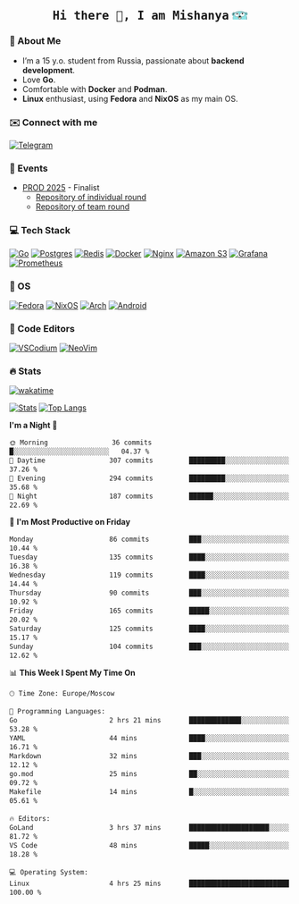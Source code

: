 <h2 align='center'><samp><strong>Hi there 👋, I am Mishanya</strong></samp> <img height="15px" src="./assets/gopher-header.png"></h2>

### 🚀 About Me

- I’m a 15 y.o. student from Russia, passionate about **backend development**.
- Love **Go**.
- Comfortable with **Docker** and **Podman**.
- **Linux** enthusiast, using **Fedora** and **NixOS** as my main OS.

### ✉️ Connect with me

[![Telegram](https://img.shields.io/badge/Telegram-2CA5E0?style=for-the-badge&logo=telegram&logoColor=white)](https://t.me/misshanya7)

### 📅 Events

- [PROD 2025](https://prodcontest.ru) - Finalist
  - [Repository of individual round](https://github.com/misshanya/PROD2025-final-individual)
  - [Repository of team round](https://github.com/Central-University-IT-prod/2025-final-command-team-32-prod-final-team/)

### 💻 Tech Stack

[![Go](https://img.shields.io/badge/Go-%2300ADD8.svg?style=for-the-badge&logo=go&logoColor=white)](#)
[![Postgres](https://img.shields.io/badge/Postgres-%23316192.svg?style=for-the-badge&logo=postgresql&logoColor=white)](#)
[![Redis](https://img.shields.io/badge/redis-%23DD0031.svg?style=for-the-badge&logo=redis&logoColor=white)](#)
[![Docker](https://img.shields.io/badge/Docker-2496ED?style=for-the-badge&logo=docker&logoColor=fff)](#)
[![Nginx](https://img.shields.io/badge/nginx-%23009639.svg?style=for-the-badge&logo=nginx&logoColor=white)](#)
[![Amazon S3](https://img.shields.io/badge/Amazon%20S3-FF9900?style=for-the-badge&logo=amazons3&logoColor=white)](#)
[![Grafana](https://img.shields.io/badge/Grafana-F2F4F9?style=for-the-badge&logo=grafana&logoColor=orange&labelColor=F2F4F9)](#)
[![Prometheus](https://img.shields.io/badge/Prometheus-000000?style=for-the-badge&logo=prometheus&labelColor=000000)](#)

### 🐧 OS

[![Fedora](https://img.shields.io/badge/Fedora-51A2DA?style=for-the-badge&logo=fedora&logoColor=fff)](#)
[![NixOS](https://img.shields.io/badge/NixOS-5277C3?style=for-the-badge&logo=nixos&logoColor=white)](#)
[![Arch](https://img.shields.io/badge/Arch%20Linux-1793D1?logo=arch-linux&logoColor=fff&style=for-the-badge)](#)
[![Android](https://img.shields.io/badge/Android-3DDC84?style=for-the-badge&logo=android&logoColor=white)](#)

### 📝 Code Editors

[![VSCodium](https://img.shields.io/badge/VSCodium-2F80ED?style=for-the-badge&logo=vscodium&logoColor=fff)](#)
[![NeoVim](https://img.shields.io/badge/NeoVim-%2357A143.svg?&style=for-the-badge&logo=neovim&logoColor=white)](#)

### 🔥 Stats

[![wakatime](https://wakatime.com/badge/user/6c2e820c-673b-4690-9190-7b15c368b37f.svg?style=for-the-badge)](https://wakatime.com/@misshanya)

[![Stats](https://github-readme-stats.vercel.app/api?username=misshanya&show_icons=true&theme=dracula)](#)
[![Top Langs](https://github-readme-stats.vercel.app/api/top-langs/?username=misshanya&layout=compact&theme=dracula)](#)

<!--START_SECTION:waka-->
**I'm a Night 🦉** 

```text
🌞 Morning                36 commits          █░░░░░░░░░░░░░░░░░░░░░░░░   04.37 % 
🌆 Daytime                307 commits         █████████░░░░░░░░░░░░░░░░   37.26 % 
🌃 Evening                294 commits         █████████░░░░░░░░░░░░░░░░   35.68 % 
🌙 Night                  187 commits         ██████░░░░░░░░░░░░░░░░░░░   22.69 % 
```
📅 **I'm Most Productive on Friday** 

```text
Monday                   86 commits          ███░░░░░░░░░░░░░░░░░░░░░░   10.44 % 
Tuesday                  135 commits         ████░░░░░░░░░░░░░░░░░░░░░   16.38 % 
Wednesday                119 commits         ████░░░░░░░░░░░░░░░░░░░░░   14.44 % 
Thursday                 90 commits          ███░░░░░░░░░░░░░░░░░░░░░░   10.92 % 
Friday                   165 commits         █████░░░░░░░░░░░░░░░░░░░░   20.02 % 
Saturday                 125 commits         ████░░░░░░░░░░░░░░░░░░░░░   15.17 % 
Sunday                   104 commits         ███░░░░░░░░░░░░░░░░░░░░░░   12.62 % 
```


📊 **This Week I Spent My Time On** 

```text
🕑︎ Time Zone: Europe/Moscow

💬 Programming Languages: 
Go                       2 hrs 21 mins       █████████████░░░░░░░░░░░░   53.28 % 
YAML                     44 mins             ████░░░░░░░░░░░░░░░░░░░░░   16.71 % 
Markdown                 32 mins             ███░░░░░░░░░░░░░░░░░░░░░░   12.12 % 
go.mod                   25 mins             ██░░░░░░░░░░░░░░░░░░░░░░░   09.72 % 
Makefile                 14 mins             █░░░░░░░░░░░░░░░░░░░░░░░░   05.61 % 

🔥 Editors: 
GoLand                   3 hrs 37 mins       ████████████████████░░░░░   81.72 % 
VS Code                  48 mins             █████░░░░░░░░░░░░░░░░░░░░   18.28 % 

💻 Operating System: 
Linux                    4 hrs 25 mins       █████████████████████████   100.00 % 
```


<!--END_SECTION:waka-->
